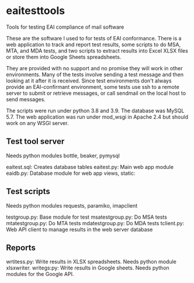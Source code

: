 # eaitesttools
Tools for testing EAI compliance of mail software

These are the software I used to for tests of EAI conformance. There
is a web application to track and report test results, some scripts to
do MSA, MTA, and MDA tests, and two scripts to extract results into
Excel XLSX files or store them into Google Sheets spreadsheets.

They are provided with no support and no promise they will work in
other environments. Many of the tests involve sending a test message
and then looking at it after it is received. Since test environments
don't always provide an EAI-confirmant environment, some tests use ssh
to a remote server to submit or retrieve messages, or call sendmail on
the local host to send messages.

The scripts were run under python 3.8 and 3.9. The database was MySQL
5.7. The web application was run under mod_wsgi in Apache 2.4 but
should work on any WSGI server.

## Test tool server

Needs python modules bottle, beaker, pymysql

eaitest.sql:
Creates database tables
eaitest.py:
Main web app module
eaidb.py:
Database module for web app
views, static:

## Test scripts

Needs python modules requests, paramiko, imapclient

testgroup.py:
Base module for test
msatestgroup.py:
Do MSA tests
mtatestgroup.py:
Do MTA tests
mdatestgroup.py:
Do MDA tests
tclient.py:
Web API client to manage results in the web server database

## Reports

wrtitess.py:
Write results in XLSX spreadsheets.  Needs python module xlsxwriter.
writegs:py:
Write results in Google sheets.  Needs python modules for the Google
API.


